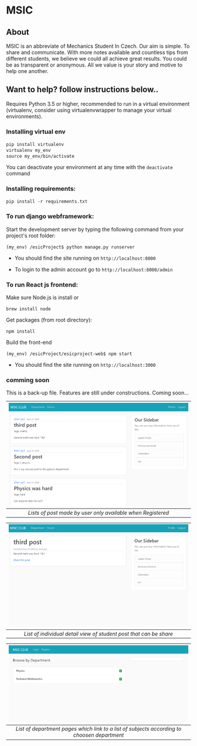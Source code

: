 # MSIC
## About
MSIC is an abbreviate of Mechanics Student In Czech. Our aim is simple. To share and communicate. With more notes available and countless tips from different students, we believe we could all achieve great results. You could be as transparent or anonymous. All we value is your story and motive to help one another. 

## Want to help? follow instructions below..
Requires Python 3.5 or higher, recommended to run in a virtual environment (virtualenv, consider using virtualenvwrapper to manage your virtual environments).

### Installing virtual env 
```
pip install virtualenv
virtualenv my_env
source my_env/bin/activate
```
You can deactivate your environment at any time with the `deactivate` command

### Installing requirements:
```
pip install -r requirements.txt
```

### To run django webframework:
Start the development server by typing the following command from your project's root folder:
```
(my_env) /esicProject$ python manage.py runserver 
```

* You should find the site running on `http://localhost:8000`

* To login to the admin account go to `http://localhost:8000/admin`

### To run React js frontend:
Make sure Node.js is install or 
```
brew install node
```
Get packages (from root directory):
```
npm install
```
Build the front-end
```
(my_env) /esicProject/esicproject-web$ npm start
```
* You should find the site running on `http://localhost:3000`

### comming soon
This is a back-up file. Features are still under constructions. Coming soon...

| ![](devPages/postList.PNG)  | 
|:--:| 
| *Lists of post made by user only available when Registered* |

| ![](devPages/detailList.PNG)  | 
|:--:| 
| *List of individual detail view of student post that can be share*  |

| ![](devPages/depListPage.PNG) | 
|:--:| 
| *List of department pages which link to a list of subjects according to choosen department* |
